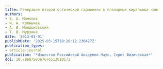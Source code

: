 ```yaml
---
title: Генерация второй оптической гармоники в планарных киральных наноструктурах
authors:
- Е. А. Мамонов
- И. А. Колмычек
- А. И. Майдыковский
- Т. В. Мурзина
date: '2013-01-01'
publishDate: '2025-03-15T18:26:12.236427Z'
publication_types:
- article-journal
publication: '*Известия Российской Академии Наук. Серия Физическая*'
doi: 10.7868/S0367676513010171
---
```

